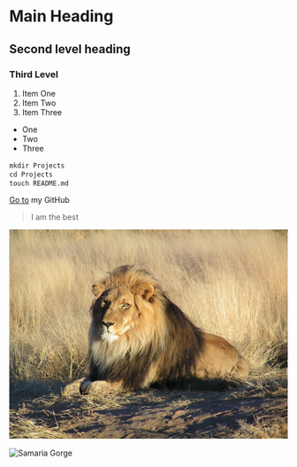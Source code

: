 # Main Heading

## Second level heading

### Third Level

1. Item One
2. Item Two
3. Item Three

- One
- Two
- Three

```
mkdir Projects
cd Projects
touch README.md
```

[Go to](https://github.com/carlosmertens) my GitHub

> I am the best


![Lion](/img/lion.jpg)

![Samaria Gorge][View]

[View]: https://blog.fodelebeach.gr/wp-content/uploads/2019/09/Samaria_Gorge.jpg